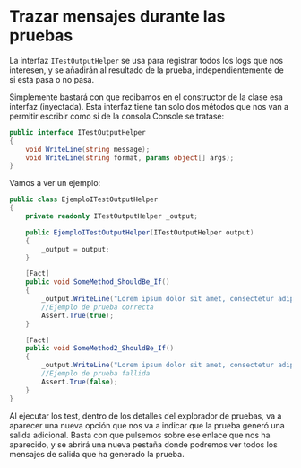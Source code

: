 # Trazar mensajes durante las pruebas

La interfaz `ITestOutputHelper` se usa para registrar todos los logs que nos interesen, y se añadirán al resultado de la prueba, independientemente de si esta pasa o no pasa.

Simplemente bastará con que recibamos en el constructor de la clase esa interfaz (inyectada). Esta interfaz tiene tan solo dos métodos que nos van a permitir escribir como si de la consola Console se tratase:

```cs
public interface ITestOutputHelper
{
    void WriteLine(string message);
    void WriteLine(string format, params object[] args);
}
```

Vamos a ver un ejemplo:

```cs
public class EjemploITestOutputHelper
{
    private readonly ITestOutputHelper _output;

    public EjemploITestOutputHelper(ITestOutputHelper output)
    {
        _output = output;
    }

    [Fact]
    public void SomeMethod_ShouldBe_If()
    {
        _output.WriteLine("Lorem ipsum dolor sit amet, consectetur adipiscing elit.");
        //Ejemplo de prueba correcta
        Assert.True(true);
    }

    [Fact]
    public void SomeMethod2_ShouldBe_If()
    {
        _output.WriteLine("Lorem ipsum dolor sit amet, consectetur adipiscing elit.");
        //Ejemplo de prueba fallida
        Assert.True(false);
    }
}
```

Al ejecutar los test, dentro de los detalles del explorador de pruebas, va a aparecer una nueva opción que nos va a indicar que la prueba generó una salida adicional. Basta con que pulsemos sobre ese enlace que nos ha aparecido, y se abrirá una nueva pestaña donde podremos ver todos los mensajes de salida que ha generado la prueba.